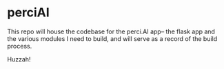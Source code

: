 # perciAI

This repo will house the codebase for the perci.AI app– the flask app and the various modules I need to build, and will serve as a record of the build process.

Huzzah!
